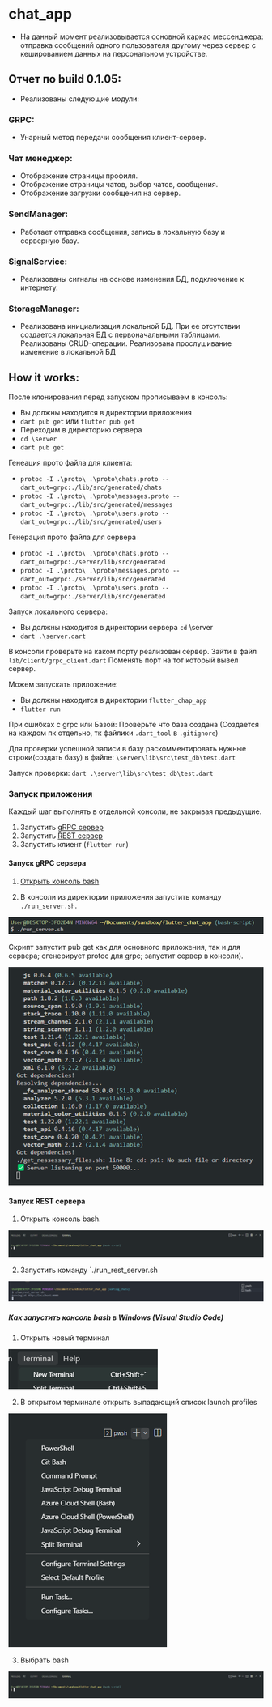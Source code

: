 # chat_app

- На данный момент реализовывается основной каркас мессенджера: отправка сообщений одного пользователя другому через сервер с кешированием данных на персональном устройстве.
## Отчет по build 0.1.05:
- Реализованы следующие модули:

### GRPC:
- Унарный метод передачи сообщения клиент-сервер.

### Чат менеджер:
- Отображение страницы профиля.
- Отображение страницы чатов, выбор чатов, сообщения.
- Отображение загрузки сообщения на сервер.

### SendManager:
- Работает отправка сообщения, запись в локальную базу и серверную базу.

### SignalService:
- Реализованы сигналы на основе изменения БД, подключение к интернету.

### StorageManager:
- Реализована инициализация локальной БД. При ее отсутствии создается локальная БД с первоначальными таблицами. Реализованы CRUD-операции. Реализована прослушивание изменение в локальной БД


## How it works:
После клонирования перед запуском прописываем в консоль:
- Вы должны находится в директории приложения
- `dart pub get` или `flutter pub get`
- Переходим в директорию сервера
- `cd \server`
- `dart pub get`

Генеация прото файла для клиента:
- `protoc -I .\proto\ .\proto\chats.proto --dart_out=grpc:./lib/src/generated/chats`
- `protoc -I .\proto\ .\proto\messages.proto --dart_out=grpc:./lib/src/generated/messages`
- `protoc -I .\proto\ .\proto\users.proto --dart_out=grpc:./lib/src/generated/users`

Генерация прото файла для сервера
- `protoc -I .\proto\ .\proto\chats.proto --dart_out=grpc:./server/lib/src/generated`
- `protoc -I .\proto\ .\proto\messages.proto --dart_out=grpc:./server/lib/src/generated`
- `protoc -I .\proto\ .\proto\users.proto --dart_out=grpc:./server/lib/src/generated`

Запуск локального сервера:
- Вы должны находится в директории сервера `cd` \server
- `dart .\server.dart `


В консоли проверьте на каком порту реализован сервер. Зайти в файл `lib/client/grpc_client.dart` Поменять порт на тот который вывел сервер.

Можем запускать приложение:
- Вы должны находится в директории `flutter_chap_app`
- `flutter run` 

При ошибках с grpc или Базой: 
Проверьте что база создана (Создается на каждом пк отдельно, тк файлики `.dart_tool` в `.gitignore`)

Для проверки успешной записи в базу раскомментировать нужные строки(создать базу) в файле:
`\server\lib\src\test_db\test.dart`

Запуск проверки:
`dart .\server\lib\src\test_db\test.dart`

### Запуск приложения 
Каждый шаг выполнять в отдельной консоли, не закрывая предыдущие.

1. Запустить [gRPC сервер](#запуск-grpc-сервера)
2. Запустить [REST сервер](#запуск-rest-сервера)
3. Запустить клиент (`flutter run`)

#### Запуск gRPC сервера

1. [Открыть консоль bash](#как-запустить-консоль-bash-в-windows-visual-studio-code)

2. В консоли из директории приложения запустить команду `./run_server.sh`.

![image ./run_server.sh](assets/images/for_readme/20221210145111.png)

Скрипт запустит pub get как для основного приложения, так и для сервера; сгенерирует protoc для grpc; запустит сервер в консоли).

![image resolving dependences](assets/images/for_readme/20221210145136.png)


#### Запуск REST сервера

1. Открыть консоль bash.

![image bash terminal is opened](assets/images/for_readme/20221210145042.png)

2. Запустить команду `./run_rest_server.sh 

![image open new terminal](assets/images/for_readme/20221227150920.png)

##### Как запустить консоль bash в Windows (Visual Studio Code)

1. Открыть новый терминал

![image open new terminal](assets/images/for_readme/20221210144947.png)

2. В открытом терминале открыть выпадающий список launch profiles

![image choose a terminal](assets/images/for_readme/20221210145029.png)

3. Выбрать bash

![image bash terminal is opened](assets/images/for_readme/20221210145042.png)

 